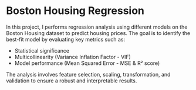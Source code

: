 # Boston Housing Regression
In this project, I performs regression analysis using different models on the Boston Housing dataset to predict housing prices. The goal is to identify the best-fit model by evaluating key metrics such as:
- Statistical significance
- Multicollinearity (Variance Inflation Factor - VIF)
- Model performance (Mean Squared Error - MSE & R² score)

The analysis involves feature selection, scaling, transformation, and validation to ensure a robust and interpretable results.
